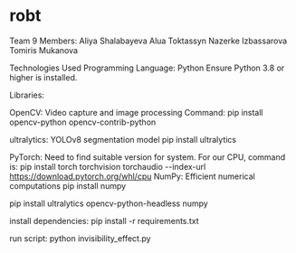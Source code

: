 # robt

Team 9 Members:
Aliya Shalabayeva
Alua Toktassyn
Nazerke Izbassarova
Tomiris Mukanova


Technologies Used
Programming Language: Python
Ensure Python 3.8 or higher is installed.

Libraries:

OpenCV: Video capture and image processing
Command: pip install opencv-python opencv-contrib-python

ultralytics: YOLOv8 segmentation model
pip install ultralytics

PyTorch: Need to find suitable version for system.
For our CPU, command is: pip install torch torchvision torchaudio --index-url https://download.pytorch.org/whl/cpu
NumPy: Efficient numerical computations
pip install numpy


pip install ultralytics opencv-python-headless numpy

install dependencies:
pip install -r requirements.txt

run script:
python invisibility_effect.py
